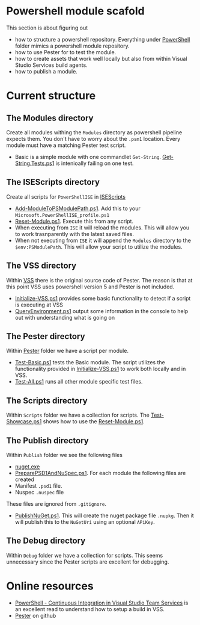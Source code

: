 # Powershell module scafold

This section is about figuring out

* how to structure a powershell repository. Everything under [PowerShell](PowerShell) folder mimics a powershell module repository.
* how to use Pester for to test the module.
* how to create assets that work well locally but also from within Visual Studio Services build agents.
* how to publish a module.

# Current structure

## The Modules directory

Create all modules withing the `Modules` directory as powershell pipeline expects them. You don't have to worry about the `.psm1` location. Every module must have a matching Pester test script.
* Basic is a simple module with one commandlet `Get-String`. [Get-String.Tests.ps1](Modules/Basic/Get-String.Tests.ps1) is intenioally failing on one test.

## The ISEScripts directory
Create all scripts for `PowerShellISE` in [ISEScripts](ISEScripts)
* [Add-ModuleToPSModulePath.ps1](ISEScripts/Add-ModuleToPSModulePath.ps1). Add this to your `Microsoft.PowerShellISE_profile.ps1`
* [Reset-Module.ps1](ISEScripts/Reset-Module.ps1). Execute this from any script. 
 * When executing from `ISE` it will reload the modules. This will allow you to work trasnparently with the latest saved files.
 * When not executing from `ISE` it will append the `Modules` directory to the `$env:PSModulePath`. This will allow your script to utilize the modules. 

## The VSS directory
Within [VSS](VSS) there is the original source code of Pester. The reason is that at this point VSS uses powershell version 5 and Pester is not included.
* [Initialize-VSS.ps1](VSS/Initialize-VSS.ps1) provides some basic functionality to detect if a script is executing at VSS
* [QueryEnvironment.ps1](VSS/QueryEnvironment.ps1) output some information in the console to help out with understanding what is going on

## The Pester directory
Within [Pester](Pester) folder we have a script per module. 
* [Test-Basic.ps1](Pester/Test-Basic.ps1) tests the Basic module. The script utilizes the functionality provided in [Initialize-VSS.ps1](VSS/Initialize-VSS.ps1) to work both locally and in VSS.
* [Test-All.ps1](Pester/Test-All.ps1) runs all other module specific test files.

## The Scripts directory
Within `Scripts` folder we have a collection for scripts. The [Test-Showcase.ps1](Scripts/Test-Showcase.ps1) shows how to use the [Reset-Module.ps1](ISEScripts/Reset-Module.ps1).

## The Publish directory
Within `Publish` folder we see the following files
* [nuget.exe](Publish/nuget.exe)
* [PreparePSD1AndNuSpec.ps1](Publish/PreparePSD1AndNuSpec.ps1). For each module the following files are created
 * Manifest `.psd1` file.
 * Nuspec `.nuspec` file

These files are ignored from `.gitignore`.
* [PublishNuGet.ps1](Publish/PublishNuGet.ps1). This will create the nuget package file `.nupkg`. Then it will publish this to the `NuGetUri` using an optional `APiKey`.

## The Debug directory
Within `Debug` folder we have a collection for scripts. This seems unnecessary since the Pester scripts are excellent for debugging.


# Online resources

* [PowerShell - Continuous Integration in Visual Studio Team Services](https://vnextengineer.azurewebsites.net/powershell-continuous-integration/) is an excellent read to understand how to setup a build in VSS. 
* [Pester](https://github.com/pester/Pester) on github
